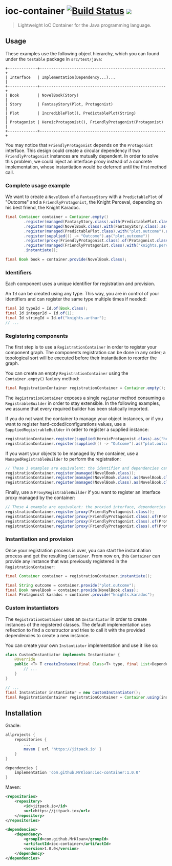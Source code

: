 # ioc-container [![Build Status](https://travis-ci.org/MrKloan/ioc-container.svg?branch=master)](https://travis-ci.org/MrKloan/ioc-container) [![](https://jitpack.io/v/MrKloan/ioc-container.svg)](https://jitpack.io/#MrKloan/ioc-container)
> Lightweight IoC Container for the Java programming language.

## Usage

These examples use the following object hierarchy, which you can found under the `testable` package in `src/test/java`:

    +-------------+-------------------------------------------------------+
    | Interface   | Implementation(Dependency...)...                      |
    +-------------+-------------------------------------------------------+
    | Book        | NovelBook(Story)                                      |
    | Story       | FantasyStory(Plot, Protagonist)                       |
    | Plot        | IncrediblePlot(), PredictablePlot(String)             |
    | Protagonist | HeroicProtagonist(), FriendlyProtagonist(Protagonist) |
    +-------------+-------------------------------------------------------+

You may notice that `FriendlyProtagonist` depends on the `Protagonist` interface. This design could create a circular
dependency if two `FriendlyProtagonist` instances are mutually dependent. In order to solve this problem, we could
inject an interface proxy instead of a concrete implementation, whose instantiation would be deferred until the first 
method call.

### Complete usage example

We want to create a `NovelBook` of a `FantasyStory` with a `PredictablePlot` of "Outcome" and a `FriendlyProtagonist`,
the Knight Perceval, depending on his best friend, the Knight Karadoc.

```java
final Container container = Container.empty()
        .register(managed(FantasyStory.class).with(PredictablePlot.class, "knights.perceval").as(FantasyStory.class))
        .register(managed(NovelBook.class).with(FantasyStory.class).as(NovelBook.class))
        .register(managed(PredictablePlot.class).with("plot.outcome").as(PredictablePlot.class))
        .register(supplied(() -> "Outcome").as("plot.outcome"))
        .register(proxy(FriendlyProtagonist.class).of(Protagonist.class).with("knights.karadoc").as("knights.perceval"))
        .register(managed(FriendlyProtagonist.class).with("knights.perceval").as("knights.karadoc"))
        .instantiate();

final Book book = container.provide(NovelBook.class);
```

### Identifiers

Each component uses a unique identifier for registration and provision. 

An `Id` can be created using any type. This way, you are in control of your identifiers and can register the same type 
multiple times if needed:

```java
final Id typeId = Id.of(Book.class);
final Id integerId = Id.of(1);
final Id stringId = Id.of("knights.arthur");
// ...
```

### Registering components

The first step is to use a `RegistrationContainer` in order to register your component graph. The components registration 
can be done in any order; a topological sort will be executed before their instantiation to reorder the graph.

You can create an empty `RegistrationContainer` using the `Container.empty()` factory method:

```java
final RegistrationContainer registrationContainer = Container.empty();
```

The `RegistrationContainer` exposes a single `register` method consuming a `RegistrableBuilder` in order to stay extensible.
In the following examples, we assume that every required builder has been statically imported.

If you do not want the container to manage your object instances, or if you want to register hard-coded/configurations
values, use a `SuppliedRegistrableBuilder` in order to register a supplied instance:

```java
registrationContainer.register(supplied(HeroicProtagonist.class).as("hero"));
registrationContainer.register(supplied(() -> "Outcome").as("plot.outcome"));
```

If you want your objects to be managed by the container, use a `ManagedRegistrableBuilder` to perform the registration:

```java
// These 3 examples are equivalent: the identifier and dependencies can be inferred by the container.
registrationContainer.register(managed(NovelBook.class));
registrationContainer.register(managed(NovelBook.class).as(NovelBook.class));
registrationContainer.register(managed(NovelBook.class).as(NovelBook.class).with(Story.class));
```

Finally, use a `ProxyRegistrableBuilder` if you want to register an interface proxy managed by the container: 

```java
// These 4 example are equivalent: the proxied interface, dependencies and identifier can be inferred by the container.
registrationContainer.register(proxy(FriendlyProtagonist.class));
registrationContainer.register(proxy(FriendlyProtagonist.class).of(Protagonist.class));
registrationContainer.register(proxy(FriendlyProtagonist.class).of(Protagonist.class).with(Protagonist.class));
registrationContainer.register(proxy(FriendlyProtagonist.class).of(Protagonist.class).with(Protagonist.class).as(FriendlyProtagnosit.class));
```

### Instantiation and provision

Once your registration process is over, you can start the instantiation process and get the resulting `Container`.
From now on, this `Container` can provide any instance that was previously registered in the `RegistrationContainer`:

```java
final Container container = registrationContainer.instantiate();

final String outcome = container.provide("plot.outcome");
final Book novelBook = container.provide(NovelBook.class);
final Protagonist karadoc = container.provide("knights.karadoc");
```

### Custom instantiators

The `RegistrationContainer` uses an `Instantiator` in order to create instances of the registered classes.
The default implementation uses reflection to find a constructor and tries to call it with the provided dependencies to 
create a new instance.

You can create your own `Instantiator` implementation and use it like so:

```java
class CustomInstantiator implements Instantiator {
    @Override
    public <T> T createInstance(final Class<T> type, final List<Dependency> dependencies) {
        // ...
    }
}

// ...
final Instantiator instantiator = new CustomInstantiator();
final RegistrationContainer registrationContainer = Container.using(instantiator);
```

## Installation

Gradle:
```groovy
allprojects {
	repositories {
		...
		maven { url 'https://jitpack.io' }
	}
}

dependencies {
	implementation 'com.github.MrKloan:ioc-container:1.0.0'
}
```

Maven:
```xml
<repositories>
	<repository>
		<id>jitpack.io</id>
		<url>https://jitpack.io</url>
	</repository>
</repositories>

<dependencies>
	<dependency>
		<groupId>com.github.MrKloan</groupId>
		<artifactId>ioc-container</artifactId>
		<version>1.0.0</version>
	</dependency>
</dependencies>
```